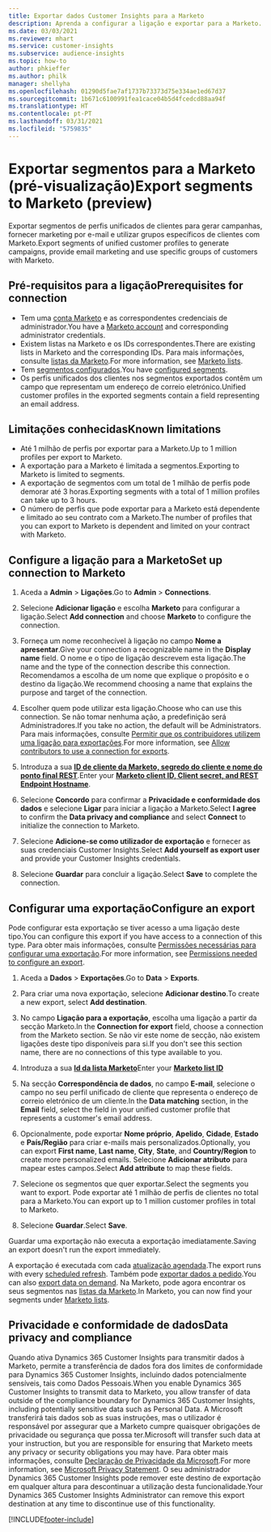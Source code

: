 ```yaml
---
title: Exportar dados Customer Insights para a Marketo
description: Aprenda a configurar a ligação e exportar para a Marketo.
ms.date: 03/03/2021
ms.reviewer: mhart
ms.service: customer-insights
ms.subservice: audience-insights
ms.topic: how-to
author: phkieffer
ms.author: philk
manager: shellyha
ms.openlocfilehash: 01290d5fae7af1737b73373d75e334ae1ed67d37
ms.sourcegitcommit: 1b671c6100991fea1cace04b5d4fcedcd88aa94f
ms.translationtype: HT
ms.contentlocale: pt-PT
ms.lasthandoff: 03/31/2021
ms.locfileid: "5759835"
---
```

# <a name="export-segments-to-marketo-preview"></a><span data-ttu-id="bbb3c-103">Exportar segmentos para a Marketo (pré-visualização)</span><span class="sxs-lookup"><span data-stu-id="bbb3c-103">Export segments to Marketo (preview)</span></span>

<span data-ttu-id="bbb3c-104">Exportar segmentos de perfis unificados de clientes para gerar campanhas, fornecer marketing por e-mail e utilizar grupos específicos de clientes com Marketo.</span><span class="sxs-lookup"><span data-stu-id="bbb3c-104">Export segments of unified customer profiles to generate campaigns, provide email marketing and use specific groups of customers with Marketo.</span></span>

## <a name="prerequisites-for-connection"></a><span data-ttu-id="bbb3c-105">Pré-requisitos para a ligação</span><span class="sxs-lookup"><span data-stu-id="bbb3c-105">Prerequisites for connection</span></span>

-   <span data-ttu-id="bbb3c-106">Tem uma [conta Marketo](https://login.marketo.com/) e as correspondentes credenciais de administrador.</span><span class="sxs-lookup"><span data-stu-id="bbb3c-106">You have a [Marketo account](https://login.marketo.com/) and corresponding administrator credentials.</span></span>
-   <span data-ttu-id="bbb3c-107">Existem listas na Marketo e os IDs correspondentes.</span><span class="sxs-lookup"><span data-stu-id="bbb3c-107">There are existing lists in Marketo and the corresponding IDs.</span></span> <span data-ttu-id="bbb3c-108">Para mais informações, consulte [listas da Marketo](https://docs.marketo.com/display/public/DOCS/Understanding+Static+Lists).</span><span class="sxs-lookup"><span data-stu-id="bbb3c-108">For more information, see [Marketo lists](https://docs.marketo.com/display/public/DOCS/Understanding+Static+Lists).</span></span>
-   <span data-ttu-id="bbb3c-109">Tem [segmentos configurados](segments.md).</span><span class="sxs-lookup"><span data-stu-id="bbb3c-109">You have [configured segments](segments.md).</span></span>
-   <span data-ttu-id="bbb3c-110">Os perfis unificados dos clientes nos segmentos exportados contêm um campo que representam um endereço de correio eletrónico.</span><span class="sxs-lookup"><span data-stu-id="bbb3c-110">Unified customer profiles in the exported segments contain a field representing an email address.</span></span>

## <a name="known-limitations"></a><span data-ttu-id="bbb3c-111">Limitações conhecidas</span><span class="sxs-lookup"><span data-stu-id="bbb3c-111">Known limitations</span></span>

- <span data-ttu-id="bbb3c-112">Até 1 milhão de perfis por exportar para a Marketo.</span><span class="sxs-lookup"><span data-stu-id="bbb3c-112">Up to 1 million profiles per export to Marketo.</span></span>
- <span data-ttu-id="bbb3c-113">A exportação para a Marketo é limitada a segmentos.</span><span class="sxs-lookup"><span data-stu-id="bbb3c-113">Exporting to Marketo is limited to segments.</span></span>
- <span data-ttu-id="bbb3c-114">A exportação de segmentos com um total de 1 milhão de perfis pode demorar até 3 horas.</span><span class="sxs-lookup"><span data-stu-id="bbb3c-114">Exporting segments with a total of 1 million profiles can take up to 3 hours.</span></span> 
- <span data-ttu-id="bbb3c-115">O número de perfis que pode exportar para a Marketo está dependente e limitado ao seu contrato com a Marketo.</span><span class="sxs-lookup"><span data-stu-id="bbb3c-115">The number of profiles that you can export to Marketo is dependent and limited on your contract with Marketo.</span></span>

## <a name="set-up-connection-to-marketo"></a><span data-ttu-id="bbb3c-116">Configure a ligação para a Marketo</span><span class="sxs-lookup"><span data-stu-id="bbb3c-116">Set up connection to Marketo</span></span>

1. <span data-ttu-id="bbb3c-117">Aceda a **Admin** > **Ligações**.</span><span class="sxs-lookup"><span data-stu-id="bbb3c-117">Go to **Admin** > **Connections**.</span></span>

1. <span data-ttu-id="bbb3c-118">Selecione **Adicionar ligação** e escolha **Marketo** para configurar a ligação.</span><span class="sxs-lookup"><span data-stu-id="bbb3c-118">Select **Add connection** and choose **Marketo** to configure the connection.</span></span>

1. <span data-ttu-id="bbb3c-119">Forneça um nome reconhecível à ligação no campo **Nome a apresentar**.</span><span class="sxs-lookup"><span data-stu-id="bbb3c-119">Give your connection a recognizable name in the **Display name** field.</span></span> <span data-ttu-id="bbb3c-120">O nome e o tipo de ligação descrevem esta ligação.</span><span class="sxs-lookup"><span data-stu-id="bbb3c-120">The name and the type of the connection describe this connection.</span></span> <span data-ttu-id="bbb3c-121">Recomendamos a escolha de um nome que explique o propósito e o destino da ligação.</span><span class="sxs-lookup"><span data-stu-id="bbb3c-121">We recommend choosing a name that explains the purpose and target of the connection.</span></span>

1. <span data-ttu-id="bbb3c-122">Escolher quem pode utilizar esta ligação.</span><span class="sxs-lookup"><span data-stu-id="bbb3c-122">Choose who can use this connection.</span></span> <span data-ttu-id="bbb3c-123">Se não tomar nenhuma ação, a predefinição será Administradores.</span><span class="sxs-lookup"><span data-stu-id="bbb3c-123">If you take no action, the default will be Administrators.</span></span> <span data-ttu-id="bbb3c-124">Para mais informações, consulte [Permitir que os contribuidores utilizem uma ligação para exportações](connections.md#allow-contributors-to-use-a-connection-for-exports).</span><span class="sxs-lookup"><span data-stu-id="bbb3c-124">For more information, see [Allow contributors to use a connection for exports](connections.md#allow-contributors-to-use-a-connection-for-exports).</span></span>

1. <span data-ttu-id="bbb3c-125">Introduza a sua **[ID de cliente da Marketo, segredo do cliente e nome do ponto final REST](https://developers.marketo.com/rest-api/authentication/)**.</span><span class="sxs-lookup"><span data-stu-id="bbb3c-125">Enter your **[Marketo client ID, Client secret, and REST Endpoint Hostname](https://developers.marketo.com/rest-api/authentication/)**.</span></span>

1. <span data-ttu-id="bbb3c-126">Selecione **Concordo** para confirmar a **Privacidade e conformidade dos dados** e selecione **Ligar** para iniciar a ligação a Marketo.</span><span class="sxs-lookup"><span data-stu-id="bbb3c-126">Select **I agree** to confirm the **Data privacy and compliance** and select **Connect** to initialize the connection to Marketo.</span></span>

1. <span data-ttu-id="bbb3c-127">Selecione **Adicione-se como utilizador de exportação** e fornecer as suas credenciais Customer Insights.</span><span class="sxs-lookup"><span data-stu-id="bbb3c-127">Select **Add yourself as export user** and provide your Customer Insights credentials.</span></span>

1. <span data-ttu-id="bbb3c-128">Selecione **Guardar** para concluir a ligação.</span><span class="sxs-lookup"><span data-stu-id="bbb3c-128">Select **Save** to complete the connection.</span></span>

## <a name="configure-an-export"></a><span data-ttu-id="bbb3c-129">Configurar uma exportação</span><span class="sxs-lookup"><span data-stu-id="bbb3c-129">Configure an export</span></span>

<span data-ttu-id="bbb3c-130">Pode configurar esta exportação se tiver acesso a uma ligação deste tipo.</span><span class="sxs-lookup"><span data-stu-id="bbb3c-130">You can configure this export if you have access to a connection of this type.</span></span> <span data-ttu-id="bbb3c-131">Para obter mais informações, consulte [Permissões necessárias para configurar uma exportação](export-destinations.md#set-up-a-new-export).</span><span class="sxs-lookup"><span data-stu-id="bbb3c-131">For more information, see [Permissions needed to configure an export](export-destinations.md#set-up-a-new-export).</span></span>

1. <span data-ttu-id="bbb3c-132">Aceda a **Dados** > **Exportações**.</span><span class="sxs-lookup"><span data-stu-id="bbb3c-132">Go to **Data** > **Exports**.</span></span>

1. <span data-ttu-id="bbb3c-133">Para criar uma nova exportação, selecione **Adicionar destino**.</span><span class="sxs-lookup"><span data-stu-id="bbb3c-133">To create a new export, select **Add destination**.</span></span>

1. <span data-ttu-id="bbb3c-134">No campo **Ligação para a exportação**, escolha uma ligação a partir da secção Marketo.</span><span class="sxs-lookup"><span data-stu-id="bbb3c-134">In the **Connection for export** field, choose a connection from the Marketo section.</span></span> <span data-ttu-id="bbb3c-135">Se não vir este nome de secção, não existem ligações deste tipo disponíveis para si.</span><span class="sxs-lookup"><span data-stu-id="bbb3c-135">If you don't see this section name, there are no connections of this type available to you.</span></span>

1. <span data-ttu-id="bbb3c-136">Introduza a sua **[Id da lista Marketo](https://docs.marketo.com/display/public/DOCS/Understanding+Static+Lists)**</span><span class="sxs-lookup"><span data-stu-id="bbb3c-136">Enter your **[Marketo list ID](https://docs.marketo.com/display/public/DOCS/Understanding+Static+Lists)**</span></span> 

1. <span data-ttu-id="bbb3c-137">Na secção **Correspondência de dados**, no campo **E-mail**, selecione o campo no seu perfil unificado de cliente que representa o endereço de correio eletrónico de um cliente.</span><span class="sxs-lookup"><span data-stu-id="bbb3c-137">In the **Data matching** section, in the **Email** field, select the field in your unified customer profile that represents a customer's email address.</span></span> 

1. <span data-ttu-id="bbb3c-138">Opcionalmente, pode exportar **Nome próprio**, **Apelido**, **Cidade**, **Estado** e **País/Região** para criar e-mails mais personalizados.</span><span class="sxs-lookup"><span data-stu-id="bbb3c-138">Optionally, you can export **First name**, **Last name**, **City**, **State**, and **Country/Region**  to create more personalized emails.</span></span> <span data-ttu-id="bbb3c-139">Selecione **Adicionar atributo** para mapear estes campos.</span><span class="sxs-lookup"><span data-stu-id="bbb3c-139">Select **Add attribute** to map these fields.</span></span>

1. <span data-ttu-id="bbb3c-140">Selecione os segmentos que quer exportar.</span><span class="sxs-lookup"><span data-stu-id="bbb3c-140">Select the segments you want to export.</span></span> <span data-ttu-id="bbb3c-141">Pode exportar até 1 milhão de perfis de clientes no total para a Marketo.</span><span class="sxs-lookup"><span data-stu-id="bbb3c-141">You can export up to 1 million customer profiles in total to Marketo.</span></span>

1. <span data-ttu-id="bbb3c-142">Selecione **Guardar**.</span><span class="sxs-lookup"><span data-stu-id="bbb3c-142">Select **Save**.</span></span>

<span data-ttu-id="bbb3c-143">Guardar uma exportação não executa a exportação imediatamente.</span><span class="sxs-lookup"><span data-stu-id="bbb3c-143">Saving an export doesn't run the export immediately.</span></span>

<span data-ttu-id="bbb3c-144">A exportação é executada com cada [atualização agendada](system.md#schedule-tab).</span><span class="sxs-lookup"><span data-stu-id="bbb3c-144">The export runs with every [scheduled refresh](system.md#schedule-tab).</span></span> <span data-ttu-id="bbb3c-145">Também pode [exportar dados a pedido](export-destinations.md#run-exports-on-demand).</span><span class="sxs-lookup"><span data-stu-id="bbb3c-145">You can also [export data on demand](export-destinations.md#run-exports-on-demand).</span></span> <span data-ttu-id="bbb3c-146">Na Marketo, pode agora encontrar os seus segmentos nas [listas da Marketo](ttps://docs.marketo.com/display/public/DOCS/Understanding+Static+Lists).</span><span class="sxs-lookup"><span data-stu-id="bbb3c-146">In Marketo, you can now find your segments under [Marketo lists](ttps://docs.marketo.com/display/public/DOCS/Understanding+Static+Lists).</span></span>


## <a name="data-privacy-and-compliance"></a><span data-ttu-id="bbb3c-147">Privacidade e conformidade de dados</span><span class="sxs-lookup"><span data-stu-id="bbb3c-147">Data privacy and compliance</span></span>

<span data-ttu-id="bbb3c-148">Quando ativa Dynamics 365 Customer Insights para transmitir dados à Marketo, permite a transferência de dados fora dos limites de conformidade para Dynamics 365 Customer Insights, incluindo dados potencialmente sensíveis, tais como Dados Pessoais.</span><span class="sxs-lookup"><span data-stu-id="bbb3c-148">When you enable Dynamics 365 Customer Insights to transmit data to Marketo, you allow transfer of data outside of the compliance boundary for Dynamics 365 Customer Insights, including potentially sensitive data such as Personal Data.</span></span> <span data-ttu-id="bbb3c-149">A Microsoft transferirá tais dados sob as suas instruções, mas o utilizador é responsável por assegurar que a Marketo cumpre quaisquer obrigações de privacidade ou segurança que possa ter.</span><span class="sxs-lookup"><span data-stu-id="bbb3c-149">Microsoft will transfer such data at your instruction, but you are responsible for ensuring that Marketo meets any privacy or security obligations you may have.</span></span> <span data-ttu-id="bbb3c-150">Para obter mais informações, consulte [Declaração de Privacidade da Microsoft](https://go.microsoft.com/fwlink/?linkid=396732).</span><span class="sxs-lookup"><span data-stu-id="bbb3c-150">For more information, see [Microsoft Privacy Statement](https://go.microsoft.com/fwlink/?linkid=396732).</span></span>
<span data-ttu-id="bbb3c-151">O seu administrador Dynamics 365 Customer Insights pode remover este destino de exportação em qualquer altura para descontinuar a utilização desta funcionalidade.</span><span class="sxs-lookup"><span data-stu-id="bbb3c-151">Your Dynamics 365 Customer Insights Administrator can remove this export destination at any time to discontinue use of this functionality.</span></span>


[!INCLUDE[footer-include](../includes/footer-banner.md)]